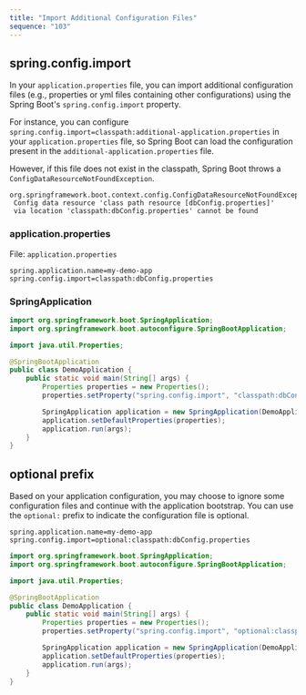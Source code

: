 ```yaml
---
title: "Import Additional Configuration Files"
sequence: "103"
---
```


## spring.config.import

In your `application.properties` file, you can import additional configuration files
(e.g., properties or yml files containing other configurations)
using the Spring Boot's `spring.config.import` property.

For instance, you can configure `spring.config.import=classpath:additional-application.properties`
in your `application.properties` file,
so Spring Boot can load the configuration present in the `additional-application.properties` file.

However, if this file does not exist in the classpath,
Spring Boot throws a `ConfigDataResourceNotFoundException`.

```text
org.springframework.boot.context.config.ConfigDataResourceNotFoundException:
 Config data resource 'class path resource [dbConfig.properties]'
 via location 'classpath:dbConfig.properties' cannot be found
```

### application.properties

File: `application.properties`

```properties
spring.application.name=my-demo-app
spring.config.import=classpath:dbConfig.properties
```

### SpringApplication

```java
import org.springframework.boot.SpringApplication;
import org.springframework.boot.autoconfigure.SpringBootApplication;

import java.util.Properties;

@SpringBootApplication
public class DemoApplication {
    public static void main(String[] args) {
        Properties properties = new Properties();
        properties.setProperty("spring.config.import", "classpath:dbConfig.properties");

        SpringApplication application = new SpringApplication(DemoApplication.class);
        application.setDefaultProperties(properties);
        application.run(args);
    }
}
```

## optional prefix

Based on your application configuration,
you may choose to ignore some configuration files and continue with the application bootstrap.
You can use the `optional:` prefix to indicate the configuration file is optional.

```properties
spring.application.name=my-demo-app
spring.config.import=optional:classpath:dbConfig.properties
```

```java
import org.springframework.boot.SpringApplication;
import org.springframework.boot.autoconfigure.SpringBootApplication;

import java.util.Properties;

@SpringBootApplication
public class DemoApplication {
    public static void main(String[] args) {
        Properties properties = new Properties();
        properties.setProperty("spring.config.import", "optional:classpath:dbConfig.properties");

        SpringApplication application = new SpringApplication(DemoApplication.class);
        application.setDefaultProperties(properties);
        application.run(args);
    }
}
```
